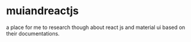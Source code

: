 # muiandreactjs
a place for me to research though about react js and material ui based on their documentations.

